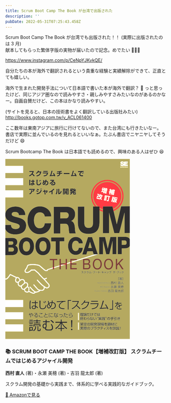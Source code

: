 ```yaml
---
title: Scrum Boot Camp The Book が台湾で出版された
description: ''
pubDate: 2022-05-31T07:25:43.458Z
---
```


Scrum Boot Camp The Book が台湾でも出版された！！ (実際に出版されたのは 3 月)  
献本してもらった繁体字版の実物が届いたので記念。めでたい 🎉🎉🎉

https://www.instagram.com/p/CeNpYJKvkQE/

自分たちの本が海外で翻訳されるという貴重な経験と実績解除ができて、正直とても嬉しい。

海外で生まれた開発手法について日本語で書いた本が海外で翻訳？ 🤔 っと思ったけど、同じアジア圏なので読みやすさ・親しみやすさみたいなのがあるのかなー。自画自賛だけど、この本はかなり読みやすい。

(サイトを見ると、日本の技術書をよく翻訳している出版社みたい)  
http://books.gotop.com.tw/v_ACL061400

ここ数年は東南アジアに旅行に行けてないので、また台湾にも行きたいなー。
書店で実際に並んでいるのを見れるといいなぁ。たぶん書店でニヤニヤしてそうだけど 😄

Scrum Bootcamp The Book は日本語でも読めるので、興味のある人はぜひ 😆

<div class="book-card group">
  <div class="book-cover">
    <picture>
      <source srcset="/images/books/scrum-bootcamp-the-book-cover.webp" type="image/webp" />
      <img src="/images/books/scrum-bootcamp-the-book-cover.png" alt="SCRUM BOOT CAMP THE BOOK【増補改訂版】 スクラムチームではじめるアジャイル開発 の表紙" />
    </picture>
  </div>
  <div class="book-content">
    <h3 class="book-title">📚 SCRUM BOOT CAMP THE BOOK【増補改訂版】 スクラムチームではじめるアジャイル開発</h3>
    <p class="book-author"><strong>西村 直人</strong> (著)・永瀬 美穂 (著)・吉羽 龍太郎 (著)</p>
    <p class="book-description">スクラム開発の基礎から実践まで、体系的に学べる実践的なガイドブック。</p>
    <a href="https://www.amazon.co.jp/dp/B086GBXRN6?tag=nawoto07-22" class="amazon-link transition-colors duration-200 group-hover:bg-green-500 group-hover:text-white" target="_blank" rel="noopener noreferrer">
      📖 Amazonで見る
    </a>
  </div>
</div>
